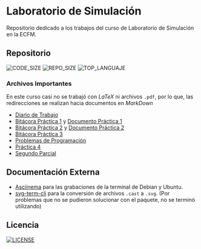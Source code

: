# Laboratorio de Simulación

Repositorio dedicado a los trabajos del curso de Laboratorio de Simulación
en la ECFM.

## Repositorio
![CODE_SIZE](https://img.shields.io/github/languages/code-size/DSarceno/2022LabSimu201900109?style=for-the-badge)
![REPO_SIZE](https://img.shields.io/github/repo-size/DSarceno/2022LabSimu201900109?style=for-the-badge&color=orange)
![TOP_LANGUAJE](https://img.shields.io/github/languages/top/DSarceno/2022LabSimu201900109?color=FF0000&style=for-the-badge)
### Archivos Importantes
En este curso casi no se trabajó con _LaTeX_ ni archivos <code>.pdf</code>, por lo que, las redirecciones se realizan hacia documentos en _MarkDown_
  - [Diario de Trabajo](./Practicas/README.md)
  - [Bitácora Práctica 1](./Practicas/Practica1/practica1.md) y [Documento Práctica 1](./Practicas/Practica1/Documento/doc.pdf)
  - [Bitácora Práctica 2](./Practicas/Practica2/practica2.md) y [Documento Práctica 2](./Practicas/Practica2/Documento/doc.pdf)
  - [Bitácora Práctica 3](./Practicas/Practica3/practica3.md)
  - [Problemas de Programación](https://github.com/DSarceno/2022LabSimu201900109/blob/main/ProblemasProgramaci%C3%B3n/README.md)
  - [Práctica 4](https://github.com/DSarceno/2022LabSimu201900109/tree/main/Laboratorio4)
  - [Segundo Parcial](https://github.com/DSarceno/2022LabSimu201900109/tree/main/SegundoParcial)

## Documentación Externa
  - [Asciinema](https://github.com/asciinema/asciinema) para las grabaciones de la terminal de Debian y Ubuntu.
  - [svg-term-cli](https://github.com/marionebl/svg-term-cli) para la conversión de archivos <code>.cast</code> a <code>.svg</code>. (Por problemas que no se pudieron solucionar con el paquete, no se terminó utilizando)

## Licencia
[![LICENSE](https://img.shields.io/github/license/DSarceno/2022LabSimu201900109?style=for-the-badge)](LICENSE)
